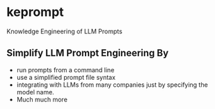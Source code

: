 # keprompt
Knowledge Engineering of LLM Prompts 

## Simplify LLM Prompt Engineering By
- run prompts from a command line 
- use a simplified prompt file syntax
- integrating with LLMs from many companies just by specifying the model name.
- Much much more

